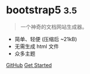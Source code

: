 <!-- ![logo](_media/icon.svg) -->

# bootstrap5 <small>3.5</small>

> 一个神奇的文档网站生成器。

- 简单、轻便 (压缩后 ~21kB)
- 无需生成 html 文件
- 众多主题

[GitHub](https://github.com/docsifyjs/docsify/)
[Get Started](README.md)

<!-- 背景图片 -->
<!-- ![](_media/bg.png) -->

<!-- 背景色：留空自动随机渐变背景 -->
<!-- ![color](#f0f0f0) -->